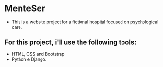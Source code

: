 # MenteSer
- This is a website project for a fictional hospital focused on psychological care.

## For this project, i'll use the following tools:
- HTML, CSS and Bootstrap
- Python e Django.

